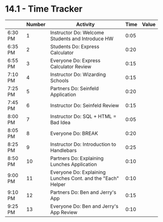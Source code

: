 # 14.1 - Time Tracker

|         | Number | Activity                                                    | Time | Value |
| ------- | ------ | ----------------------------------------------------------- | ---- | ----- |
| 6:30 PM | 1      | Instructor Do: Welcome Students and Introduce HW            | 0:05 |       |
| 6:35 PM | 2      | Students Do: Express Calculator                             | 0:20 |       |
| 6:55 PM | 3      | Everyone Do: Express Calculator Review                      | 0:15 |       |
| 7:10 PM | 4      | Instructor Do: Wizarding Schools                            | 0:15 |       |
| 7:25 PM | 5      | Partners Do: Seinfeld Application                           | 0:20 |       |
| 7:45 PM | 6      | Instructor Do: Seinfeld Review                              | 0:15 |       |
| 8:00 PM | 7      | Instructor Do: SQL + HTML = Bad Idea                        | 0:05 |       |
| 8:05 PM | 8      | Everyone Do: BREAK                                          | 0:20 |       |
| 8:25 PM | 9      | Instructor Do: Introduction to Handlebars                   | 0:25 |       |
| 8:50 PM | 10     | Partners Do: Explaining Lunches Application                 | 0:10 |       |
| 9:00 PM | 11     | Everyone Do: Explaining Lunches Cont. and the "Each" Helper | 0:10 |       |
| 9:10 PM | 12     | Partners Do: Ben and Jerry's App                            | 0:15 |       |
| 9:25 PM | 13     | Everyone Do: Ben and Jerry's App Review                     | 0:10 |       |
